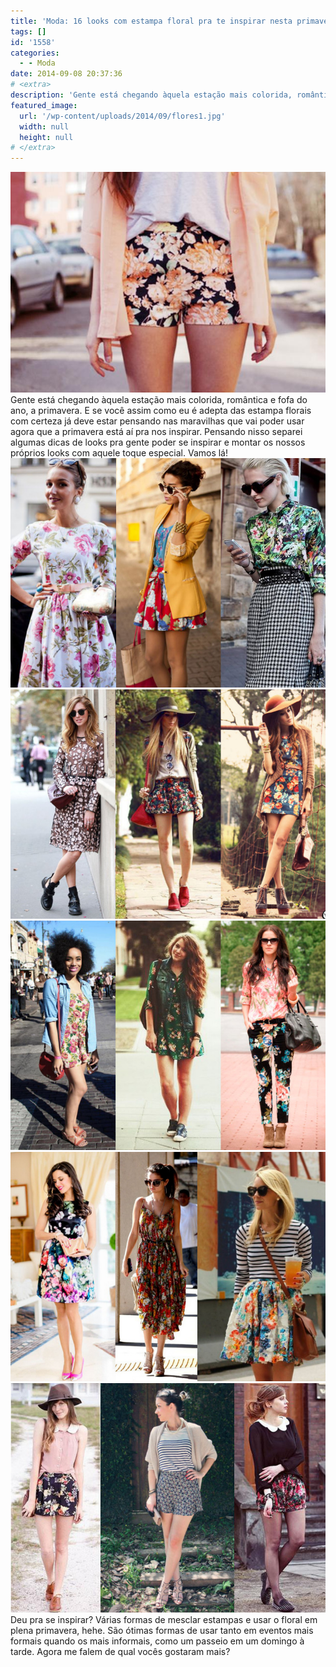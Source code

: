 ```yaml
---
title: 'Moda: 16 looks com estampa floral pra te inspirar nesta primavera'
tags: []
id: '1558'
categories:
  - - Moda
date: 2014-09-08 20:37:36
# <extra>
description: 'Gente está chegando àquela estação mais colorida, romântica e fofa do ano, a primavera. E se você assim como eu é adepta das estampa florais com certeza já deve estar pensando nas maravilhas que vai poder usar agora que a primavera está aí pra nos inspirar. Pensando nisso separei algumas dicas de looks pra gente poder se inspirar e montar os nossos próprios looks com aquele toque especial. Vamos lá! Deu pra se inspirar? Várias formas de mesclar estampas e usar o floral em plena primavera, hehe. São ótimas formas de usar tanto em eventos mais formais quando os mais informais, como um passeio em um domingo à tarde. Agora me falem de qual vocês gostaram mais? &nbsp; &nbsp; &nbsp;'
featured_image: 
  url: '/wp-content/uploads/2014/09/flores1.jpg'
  width: null
  height: null
# </extra>
---
```


[![Shorts florido com camisa nude](/wp-content/uploads/2014/09/flores1.jpg)](/wp-content/uploads/2014/09/flores1.jpg) Gente está chegando àquela estação mais colorida, romântica e fofa do ano, a primavera. E se você assim como eu é adepta das estampa florais com certeza já deve estar pensando nas maravilhas que vai poder usar agora que a primavera está aí pra nos inspirar. Pensando nisso separei algumas dicas de looks pra gente poder se inspirar e montar os nossos próprios looks com aquele toque especial. Vamos lá! [![look com estampa floral, com blazer e mix de estampas](/wp-content/uploads/2014/09/florais-1-6-11.jpg)](/wp-content/uploads/2014/09/florais-1-6-11.jpg)[![Look com estampa floral e chapéu ](/wp-content/uploads/2014/09/florais-2-4-8.jpg)](/wp-content/uploads/2014/09/florais-2-4-8.jpg)[![Look com estampa floral, mix de estampas e colete jeans com camisa jeans ](/wp-content/uploads/2014/09/florais-3-5-10.jpg)](/wp-content/uploads/2014/09/florais-3-5-10.jpg)[![Look com estampa floral, mix de estampa listrada com floral, scarpin rosa](/wp-content/uploads/2014/09/florais-7-12-14.jpg)](/wp-content/uploads/2014/09/florais-7-12-14.jpg)[![Look com estampa floral, mix de estampas listrada e flora, chapéu com camisa regata e meia calça com shorts floral ](/wp-content/uploads/2014/09/florais-9-13-15.jpg)](/wp-content/uploads/2014/09/florais-9-13-15.jpg) Deu pra se inspirar? Várias formas de mesclar estampas e usar o floral em plena primavera, hehe. São ótimas formas de usar tanto em eventos mais formais quando os mais informais, como um passeio em um domingo à tarde.  Agora me falem de qual vocês gostaram mais?
